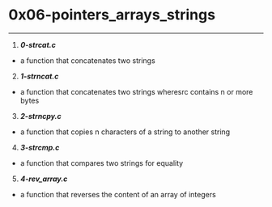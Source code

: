 # 0x06-pointers_arrays_strings
---

1. ***0-strcat.c***
- a function that concatenates two strings

2. ***1-strncat.c***
- a function that concatenates two strings wheresrc contains n or more bytes

3. ***2-strncpy.c***
- a function that copies n characters of a string to another string

4. ***3-strcmp.c***
- a function that compares two strings for equality

5. ***4-rev_array.c***
- a function that reverses the content of an array of integers
